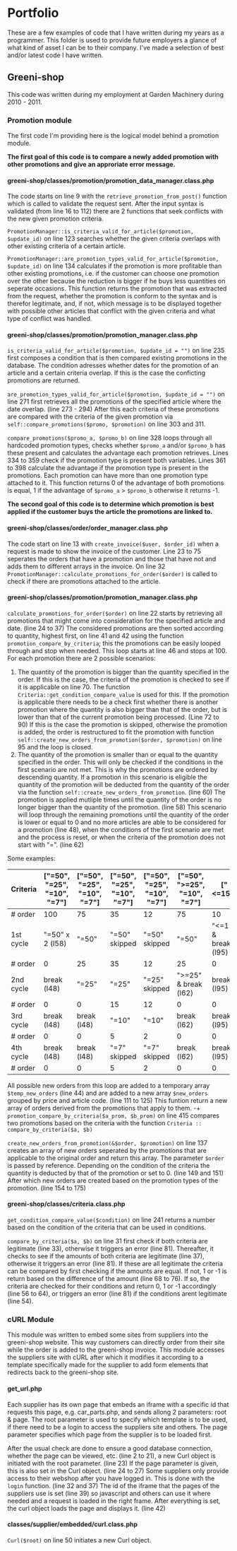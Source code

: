 # Portfolio

These are a few examples of code that I have written during my years as a programmer.
This folder is used to provide future employers a glance of what kind of asset I can be to their company.
I've made a selection of best and/or latest code I have written.

## Greeni-shop

This code was written during my employment at Garden Machinery during 2010 - 2011.

### Promotion module

The first code I'm providing here is the logical model behind a promotion module.

**The first goal of this code is to compare a newly added promotion with other promotions and give an approriate error message.**

#### greeni-shop/classes/promotion/promotion\_data\_manager.class.php

The code starts on line 9 with the `retrieve_promotion_from_post()` function which is called to validate the request sent. After the input syntax is validated (from line 16 to 112) there are 2 functions that seek conflicts with the new given promotion criteria.

`PromotionManager::is_criteria_valid_for_article($promotion, $update_id)` on line 123 searches whether the given criteria overlaps with other existing criteria of a certain article.

`PromotionManager::are_promotion_types_valid_for_article($promotion, $update_id)` on line 134 calculates if the promotion is more profitable than other existing promotions, i.e. if the customer can choose one promotion over the other because the reduction is bigger if he buys less quantities on seperate occasions. This function returns the promotion that was extracted from the request, whether the promotion is conform to the syntax and is therefor legitimate, and, if not, which message is to be displayed together with possible other articles that conflict with the given criteria and what type of conflict was handled.

#### greeni-shop/classes/promotion/promotion\_manager.class.php

`is_criteria_valid_for_article($promotion, $update_id = "")` on line 235 first composes a condition that is then compared existing promotions in the database. The condition adresses whether dates for the promotion of an article and a certain criteria overlap. If this is the case the conficting promotions are returned.

`are_promotion_types_valid_for_article($promotion, $update_id = "")` on line 271 first retrieves all the promotions of the specified article where the date overlap. (line 273 - 294) After this each criteria of these promotions are compared with the criteria of the given promotion via `self::compare_promotions($promo, $promotion)` on line 303 and 311.

`compare_promotions($promo_a, $promo_b)` on line 328 loops through all hardcoded promotion types, checks whether `$promo_a` and/or `$promo_b` has these present and calculates the advantage each promotion retrieves. Lines 334 to 359 check if the promotion type is present both variables. Lines 361 to 398 calculate the advantage if the promotion type is present in the promotions. Each promotion can have more than one promotion type attached to it. This function returns 0 of the advantage of both promotions is equal, 1 if the advantage of `$promo_a` > `$promo_b` otherwise it returns -1.

**The second goal of this code is to determine which promotion is best applied if the customer buys the article the promotions are linked to.**

#### greeni-shop/classes/order/order\_manager.class.php

The code start on line 13 with `create_invoice($user, $order_id)` when a request is made to show the invoice of the customer. Line 23 to 75 seperates the orders that have a promotion and those that have not and adds them to different arrays in the invoice. On line 32 `PromotionManager::calculate_promotions_for_order($order)` is called to check if there are promotions attached to the article.

#### greeni-shop/classes/promotion/promotion\_manager.class.php

`calculate_promotions_for_order($order)` on line 22 starts by retrieving all promotions that might come into consideration for the specified article and date. (line 24 to 37) The considered promotions are then sorted according to quantity, highest first, on line 41 and 42 using the function `promotion_compare_by_criteria`; this the promotions can be easily looped through and stop when needed. This loop starts at line 46 and stops at 100. For each promotion there are 2 possible scenarios:

1. The quantity of the promotion is bigger than the quantity specified in the order. If this is the case, the criteria of the promotion is checked to see if it is applicable on line 70. The function `Criteria::get_condition_compare_value` is used for this. If the promotion is applicable there needs to be a check first whether there is another promotion where the quantity is also bigger than that of the order, but is lower than that of the current promotion being processed. (Line 72 to 90) If this is the case the promotion is skipped, otherwise the promotion is added, the order is restructured to fit the promotion with function `self::create_new_orders_from_promotion($order, $promotion)` on line 95 and the loop is closed.
2. The quantity of the promotion is smaller than or equal to the quantity specified in the order. This will only be checked if the conditions in the first scenario are not met. This is why the promotions are ordered by descending quantity. If a promotion in this scenario is eligible the quantity of the promotion will be deducted from the quantity of the order via the function `self::create_new_orders_from_promotion`. (line 60) The promotion is applied mutliple times until the quantity of the order is no longer bigger than the quantity of the promotion. (line 58) This scenario will loop through the remaining promotions until the quantity of the order is lower or equal to 0 and no more articles are able to be considered for a promotion (line 48), when the conditions of the first scenario are met and the process is reset, or when the criteria of the promotion does not start with "=". (line 62)

Some examples:

Criteria | ["=50", "=25", "=10", "=7"] | ["=50", "=25", "=10", "=7"] | ["=50", "=25", "=10", "=7"] | ["=50", "=25", "=10", "=7"] | ["=50", ">=25", "=10", "=7"] | ["<=15"] | ["<=15", "<=10"] | ["<50", "=25", "=7"]
-------- | --------------------------- | --------------------------- | --------------------------- | --------------------------- | ---------------------------- | -------- | ---------------- | --------------------
# order | 100 | 75 | 35 | 12 | 75 | 10 | 10 | 74
1st cycle | "=50" x 2 (l58) | "=50" | "=50" skipped | "=50" skipped | "=50" | "<=15" & break (l95) | "<=15" skipped | "<50" skipped
# order | 0 | 25 | 35 | 12 | 25 | 0 | 100 | 74
2nd cycle | break (l48) | "=25" | "=25" | "=25" skipped | ">=25" & break (l62) | break (l95) | "<=10" & break (l95) | "=25" x 2 (l58)
# order | 0 | 0 | 15 | 12 | 0 | 0 | 0 | 14
3rd cycle | break (l48) | break (l48) | "=10" | "=10" | break (l62) | break (l95) | break (l95) | "=7" x 2 (l58)
# order | 0 | 0 | 5 | 2 | 0 | 0 | 0 | 0
4th cycle | break (l48) | break (l48) | "=7" skipped | "=7" skipped | break (l62) | break (l95) | break (l95) | break (l48)
# order | 0 | 0 | 5 | 2 | 0 | 0 | 0 | 0

All possible new orders from this loop are added to a temporary array `$temp_new_orders` (line 44) and are added to a new array `$new_orders` grouped by price and article code. (line 111 to 125) This funtion return a new array of orders derived from the promotions that apply to them.
-+
`promotion_compare_by_criteria($a_prom, $b_prom)` on line 415 compares two promotions based on the criteria with the function `Criteria :: compare_by_criteria($a, $b)`

`create_new_orders_from_promotion(&$order, $promotion)` on line 137 creates an array of new orders seperated by the promotions that are applicable to the original order and return this array. The parameter `$order` is passed by reference. Depending on the condition of the criteria the quantity is deducted by that of the promotion or set to 0. (line 149 and 151) After which new orders are created based on the promotion types of the promotion. (line 154 to 175) 

#### greeni-shop/classes/criteria.class.php
 
`get_condition_compare_value($condition)` on line 241 returns a number based on the condition of the criteria that can be used in conditions.

`compare_by_criteria($a, $b)` on line 31 first check if both criteria are legitimate (line 33), otherwise it triggers an error (line 81). Thereafter, it checks to see if the amounts of both criteria are legitimate (line 37), otherwise it triggers an error (line 81). If these are all legitimate the criteria can be compared by first checking if the amounts are equal. If not, 1 or -1 is return based on the difference of the amount (line 68 to 76). If so, the criteria are checked for their conditions and return 0, 1 or -1 accordingly (line 56 to 64), or triggers an error (line 81) if the conditions arent legitimate (line 54).

### cURL Module

This module was written to embed some sites from suppliers into the greeni-shop website. This way customers can directly order from their site while the order is added to the greeni-shop invoice. This module accesses the suppliers site with cURL after which it modifies it according to a template specifically made for the supplier to add form elements that redirects back to the greeni-shop site.

#### get_url.php

Each supplier has its own page that embeds an iframe with a specific id that requests this page, e.g. car_parts.php, and sends allong 2 parameters: root & page. The root parameter is used to specify which template is to be used, if there need to be a login to access the suppliers site and others. The page parameter specifies which page from the supplier is to be loaded first.

After the usual check are done to ensure a good database connection, whether the page can be viewed, etc. (line 2 to 21), a new Curl object is initiated with the root parameter. (line 23) If the page parameter is given, this is also set in the Curl object. (line 24 to 27) Some suppliers only provide access to their webshop after you have logged in. This is done with the `login` function. (line 32 and 37) The id of the iframe that the pages of the suppliers use is set (line 39) so javascript and others can use it where needed and a request is loaded in the right frame. After everything is set, the curl object loads the page and displays it. (line 42)

#### classes/supplier/embedded/curl.class.php

`Curl($root)` on line 50 initiates a new Curl object.  